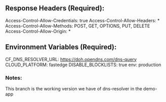 ## Response Headers (Required):

Access-Control-Allow-Credentials: true
Access-Control-Allow-Headers:     *
Access-Control-Allow-Methods:     POST, GET, OPTIONS, PUT, DELETE
Access-Control-Allow-Origin:      *


## Environment Variables (Required):

CF_DNS_RESOLVER_URL:    https://doh.opendns.com/dns-query
CLOUD_PLATFORM:         fastedge
DISABLE_BLOCKLISTS:     true
env:                    production


### Notes:

This branch is the working version we have of dns-resolver in the demo-app

